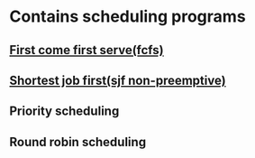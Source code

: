# Contains scheduling programs
## [First come first serve(fcfs)](fcfs.c)
## [Shortest job first(sjf non-preemptive)](sjf.c)
## Priority scheduling
## Round robin scheduling
